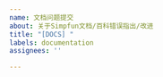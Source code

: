 ```yaml
---
name: 文档问题提交
about: 关于Simpfun文档/百科错误指出/改进
title: "[DOCS] "
labels: documentation
assignees: ''

---
```




